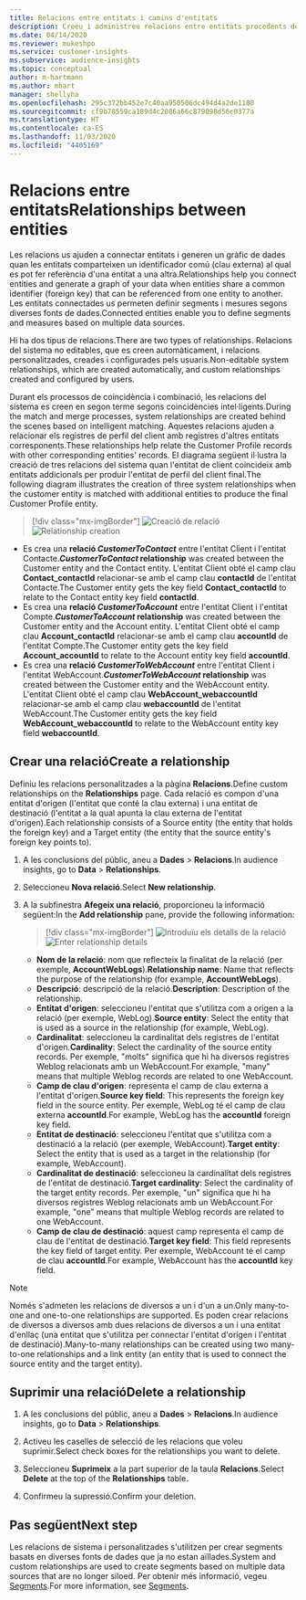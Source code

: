 ```yaml
---
title: Relacions entre entitats i camins d'entitats
description: Creeu i administreu relacions entre entitats procedents de diverses fonts de dades.
ms.date: 04/14/2020
ms.reviewer: mukeshpo
ms.service: customer-insights
ms.subservice: audience-insights
ms.topic: conceptual
author: m-hartmann
ms.author: mhart
manager: shellyha
ms.openlocfilehash: 295c372bb452e7c40aa950506dc494d4a2de1108
ms.sourcegitcommit: cf9b78559ca189d4c2086a66c879098d56c0377a
ms.translationtype: HT
ms.contentlocale: ca-ES
ms.lasthandoff: 11/03/2020
ms.locfileid: "4405169"
---
```

# <a name="relationships-between-entities"></a><span data-ttu-id="5488b-103">Relacions entre entitats</span><span class="sxs-lookup"><span data-stu-id="5488b-103">Relationships between entities</span></span>

<span data-ttu-id="5488b-104">Les relacions us ajuden a connectar entitats i generen un gràfic de dades quan les entitats comparteixen un identificador comú (clau externa) al qual es pot fer referència d'una entitat a una altra.</span><span class="sxs-lookup"><span data-stu-id="5488b-104">Relationships help you connect entities and generate a graph of your data when entities share a common identifier (foreign key) that can be referenced from one entity to another.</span></span> <span data-ttu-id="5488b-105">Les entitats connectades us permeten definir segments i mesures segons diverses fonts de dades.</span><span class="sxs-lookup"><span data-stu-id="5488b-105">Connected entities enable you to define segments and measures based on multiple data sources.</span></span>

<span data-ttu-id="5488b-106">Hi ha dos tipus de relacions.</span><span class="sxs-lookup"><span data-stu-id="5488b-106">There are two types of relationships.</span></span> <span data-ttu-id="5488b-107">Relacions del sistema no editables, que es creen automàticament, i relacions personalitzades, creades i configurades pels usuaris.</span><span class="sxs-lookup"><span data-stu-id="5488b-107">Non-editable system relationships, which are created automatically, and custom relationships created and configured by users.</span></span>

<span data-ttu-id="5488b-108">Durant els processos de coincidència i combinació, les relacions del sistema es creen en segon terme segons coincidències intel·ligents.</span><span class="sxs-lookup"><span data-stu-id="5488b-108">During the match and merge processes, system relationships are created behind the scenes based on intelligent matching.</span></span> <span data-ttu-id="5488b-109">Aquestes relacions ajuden a relacionar els registres de perfil del client amb registres d'altres entitats corresponents.</span><span class="sxs-lookup"><span data-stu-id="5488b-109">These relationships help relate the Customer Profile records with other corresponding entities' records.</span></span> <span data-ttu-id="5488b-110">El diagrama següent il·lustra la creació de tres relacions del sistema quan l'entitat de client coincideix amb entitats addicionals per produir l'entitat de perfil del client final.</span><span class="sxs-lookup"><span data-stu-id="5488b-110">The following diagram illustrates the creation of three system relationships when the customer entity is matched with additional entities to produce the final Customer Profile entity.</span></span>

> [!div class="mx-imgBorder"]
> <span data-ttu-id="5488b-111">![Creació de relació](media/relationships-entities-merge.png "Creació de relació")</span><span class="sxs-lookup"><span data-stu-id="5488b-111">![Relationship creation](media/relationships-entities-merge.png "Relationship creation")</span></span>

- <span data-ttu-id="5488b-112">Es crea una **relació *CustomerToContact*** entre l'entitat Client i l'entitat Contacte.</span><span class="sxs-lookup"><span data-stu-id="5488b-112">***CustomerToContact* relationship** was created between the Customer entity and the Contact entity.</span></span> <span data-ttu-id="5488b-113">L'entitat Client obté el camp clau **Contact_contactId** relacionar-se amb el camp clau **contactId** de l'entitat Contacte.</span><span class="sxs-lookup"><span data-stu-id="5488b-113">The Customer entity gets the key field **Contact_contactId** to relate to the Contact entity key field **contactId**.</span></span>
- <span data-ttu-id="5488b-114">Es crea una **relació _CustomerToAccount_** entre l'entitat Client i l'entitat Compte.</span><span class="sxs-lookup"><span data-stu-id="5488b-114">**_CustomerToAccount_ relationship** was created between the Customer entity and the Account entity.</span></span> <span data-ttu-id="5488b-115">L'entitat Client obté el camp clau **Account_contactId** relacionar-se amb el camp clau **accountId** de l'entitat Compte.</span><span class="sxs-lookup"><span data-stu-id="5488b-115">The Customer entity gets the key field **Account_accountId** to relate to the Account entity key field **accountId**.</span></span>
- <span data-ttu-id="5488b-116">Es crea una **relació _CustomerToWebAccount_** entre l'entitat Client i l'entitat WebAccount.</span><span class="sxs-lookup"><span data-stu-id="5488b-116">**_CustomerToWebAccount_ relationship** was created between the Customer entity and the WebAccount entity.</span></span> <span data-ttu-id="5488b-117">L'entitat Client obté el camp clau **WebAccount_webaccountId** relacionar-se amb el camp clau **webaccountId** de l'entitat WebAccount.</span><span class="sxs-lookup"><span data-stu-id="5488b-117">The Customer entity gets the key field **WebAccount_webaccountId** to relate to the WebAccount entity key field **webaccountId**.</span></span>

## <a name="create-a-relationship"></a><span data-ttu-id="5488b-118">Crear una relació</span><span class="sxs-lookup"><span data-stu-id="5488b-118">Create a relationship</span></span>

<span data-ttu-id="5488b-119">Definiu les relacions personalitzades a la pàgina **Relacions**.</span><span class="sxs-lookup"><span data-stu-id="5488b-119">Define custom relationships on the **Relationships** page.</span></span> <span data-ttu-id="5488b-120">Cada relació es compon d'una entitat d'origen (l'entitat que conté la clau externa) i una entitat de destinació (l'entitat a la qual apunta la clau externa de l'entitat d'origen).</span><span class="sxs-lookup"><span data-stu-id="5488b-120">Each relationship consists of a Source entity (the entity that holds the foreign key) and a Target entity (the entity that the source entity's foreign key points to).</span></span>

1. <span data-ttu-id="5488b-121">A les conclusions del públic, aneu a **Dades** > **Relacions**.</span><span class="sxs-lookup"><span data-stu-id="5488b-121">In audience insights, go to **Data** > **Relationships**.</span></span>

2. <span data-ttu-id="5488b-122">Seleccioneu **Nova relació**.</span><span class="sxs-lookup"><span data-stu-id="5488b-122">Select **New relationship**.</span></span>

3. <span data-ttu-id="5488b-123">A la subfinestra **Afegeix una relació**, proporcioneu la informació següent:</span><span class="sxs-lookup"><span data-stu-id="5488b-123">In the **Add relationship** pane, provide the following information:</span></span>

   > [!div class="mx-imgBorder"]
   > <span data-ttu-id="5488b-124">![Introduïu els detalls de la relació](media/relationships-add.png "Introduïu els detalls de la relació")</span><span class="sxs-lookup"><span data-stu-id="5488b-124">![Enter relationship details](media/relationships-add.png "Enter relationship details")</span></span>

   - <span data-ttu-id="5488b-125">**Nom de la relació**: nom que reflecteix la finalitat de la relació (per exemple, **AccountWebLogs**).</span><span class="sxs-lookup"><span data-stu-id="5488b-125">**Relationship name**: Name that reflects the purpose of the relationship (for example, **AccountWebLogs**).</span></span>
   - <span data-ttu-id="5488b-126">**Descripció**: descripció de la relació.</span><span class="sxs-lookup"><span data-stu-id="5488b-126">**Description**: Description of the relationship.</span></span>
   - <span data-ttu-id="5488b-127">**Entitat d'origen**: seleccioneu l'entitat que s'utilitza com a origen a la relació (per exemple, WebLog).</span><span class="sxs-lookup"><span data-stu-id="5488b-127">**Source entity**: Select the entity that is used as a source in the relationship (for example, WebLog).</span></span>
   - <span data-ttu-id="5488b-128">**Cardinalitat**: seleccioneu la cardinalitat dels registres de l'entitat d'origen.</span><span class="sxs-lookup"><span data-stu-id="5488b-128">**Cardinality**: Select the cardinality of the source entity records.</span></span> <span data-ttu-id="5488b-129">Per exemple, "molts" significa que hi ha diversos registres Weblog relacionats amb un WebAccount.</span><span class="sxs-lookup"><span data-stu-id="5488b-129">For example, "many" means that multiple Weblog records are related to one WebAccount.</span></span>
   - <span data-ttu-id="5488b-130">**Camp de clau d'origen**: representa el camp de clau externa a l'entitat d'origen.</span><span class="sxs-lookup"><span data-stu-id="5488b-130">**Source key field**: This represents the foreign key field in the source entity.</span></span> <span data-ttu-id="5488b-131">Per exemple, WebLog té el camp de clau externa **accountId**.</span><span class="sxs-lookup"><span data-stu-id="5488b-131">For example, WebLog has the **accountId** foreign key field.</span></span>
   - <span data-ttu-id="5488b-132">**Entitat de destinació**: seleccioneu l'entitat que s'utilitza com a destinació a la relació (per exemple, WebAccount).</span><span class="sxs-lookup"><span data-stu-id="5488b-132">**Target entity**: Select the entity that is used as a target in the relationship (for example, WebAccount).</span></span>
   - <span data-ttu-id="5488b-133">**Cardinalitat de destinació**: seleccioneu la cardinalitat dels registres de l'entitat de destinació.</span><span class="sxs-lookup"><span data-stu-id="5488b-133">**Target cardinality**: Select the cardinality of the target entity records.</span></span> <span data-ttu-id="5488b-134">Per exemple, "un" significa que hi ha diversos registres Weblog relacionats amb un WebAccount.</span><span class="sxs-lookup"><span data-stu-id="5488b-134">For example, "one" means that multiple Weblog records are related to one WebAccount.</span></span>
   - <span data-ttu-id="5488b-135">**Camp de clau de destinació**: aquest camp representa el camp de clau de l'entitat de destinació.</span><span class="sxs-lookup"><span data-stu-id="5488b-135">**Target key field**: This field represents the key field of target entity.</span></span> <span data-ttu-id="5488b-136">Per exemple, WebAccount té el camp de clau **accountId**.</span><span class="sxs-lookup"><span data-stu-id="5488b-136">For example, WebAccount has the **accountId** key field.</span></span>

> [!NOTE]
> <span data-ttu-id="5488b-137">Només s'admeten les relacions de diversos a un i d'un a un.</span><span class="sxs-lookup"><span data-stu-id="5488b-137">Only many-to-one and one-to-one relationships are supported.</span></span> <span data-ttu-id="5488b-138">Es poden crear relacions de diversos a diversos amb dues relacions de diversos a un i una entitat d'enllaç (una entitat que s'utilitza per connectar l'entitat d'origen i l'entitat de destinació).</span><span class="sxs-lookup"><span data-stu-id="5488b-138">Many-to-many relationships can be created using two many-to-one relationships and a link entity (an entity that is used to connect the source entity and the target entity).</span></span>

## <a name="delete-a-relationship"></a><span data-ttu-id="5488b-139">Suprimir una relació</span><span class="sxs-lookup"><span data-stu-id="5488b-139">Delete a relationship</span></span>

1. <span data-ttu-id="5488b-140">A les conclusions del públic, aneu a **Dades** > **Relacions**.</span><span class="sxs-lookup"><span data-stu-id="5488b-140">In audience insights, go to **Data** > **Relationships**.</span></span>

2. <span data-ttu-id="5488b-141">Activeu les caselles de selecció de les relacions que voleu suprimir.</span><span class="sxs-lookup"><span data-stu-id="5488b-141">Select check boxes for the relationships you want to delete.</span></span>

3. <span data-ttu-id="5488b-142">Seleccioneu **Suprimeix** a la part superior de la taula **Relacions**.</span><span class="sxs-lookup"><span data-stu-id="5488b-142">Select **Delete** at the top of the **Relationships** table.</span></span>

4. <span data-ttu-id="5488b-143">Confirmeu la supressió.</span><span class="sxs-lookup"><span data-stu-id="5488b-143">Confirm your deletion.</span></span>

## <a name="next-step"></a><span data-ttu-id="5488b-144">Pas següent</span><span class="sxs-lookup"><span data-stu-id="5488b-144">Next step</span></span>

<span data-ttu-id="5488b-145">Les relacions de sistema i personalitzades s'utilitzen per crear segments basats en diverses fonts de dades que ja no estan aïllades.</span><span class="sxs-lookup"><span data-stu-id="5488b-145">System and custom relationships are used to create segments based on multiple data sources that are no longer siloed.</span></span> <span data-ttu-id="5488b-146">Per obtenir més informació, vegeu [Segments](segments.md).</span><span class="sxs-lookup"><span data-stu-id="5488b-146">For more information, see [Segments](segments.md).</span></span>
